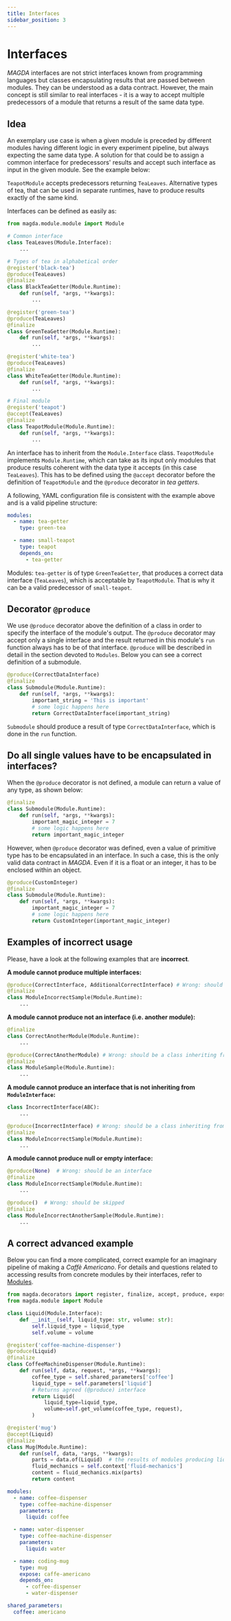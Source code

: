 ```yaml
---
title: Interfaces
sidebar_position: 3
---
```


# Interfaces

*MAGDA* interfaces are not strict interfaces known from programming languages but classes encapsulating results that are passed between modules. They can be understood as a data contract. However, the main concept is still similar to real interfaces - it is a way to accept multiple predecessors of a module that returns a result of the same data type.

## Idea

An exemplary use case is when a given module is preceded by different modules having different logic in every experiment pipeline, but always expecting the same data type. A solution for that could be to assign a common interface for predecessors' results and accept such interface as input in the given module. See the example below:
 
<!-- <img src="images/interfaces/interfaces_example.png" alt="sequential_agg_pipeline" width="500"/> -->

`TeapotModule` accepts predecessors returning `TeaLeaves`. Alternative types of tea, that can be used in separate runtimes, have to produce results exactly of the same kind.

Interfaces can be defined as easily as:

```python
from magda.module.module import Module

# Common interface
class TeaLeaves(Module.Interface):
    ...

# Types of tea in alphabetical order
@register('black-tea')
@produce(TeaLeaves)
@finalize
class BlackTeaGetter(Module.Runtime):
    def run(self, *args, **kwargs):
        ...

@register('green-tea')
@produce(TeaLeaves)
@finalize
class GreenTeaGetter(Module.Runtime):
    def run(self, *args, **kwargs):
        ...

@register('white-tea')
@produce(TeaLeaves)
@finalize
class WhiteTeaGetter(Module.Runtime):
    def run(self, *args, **kwargs):
        ...

# Final module
@register('teapot')
@accept(TeaLeaves)
@finalize
class TeapotModule(Module.Runtime):
    def run(self, *args, **kwargs):
        ...
```

An interface has to inherit from the `Module.Interface` class. `TeapotModule` implements `Module.Runtime`, which can take as its input only modules that produce results coherent with the data type it accepts (in this case `TeaLeaves`). This has to be defined using the `@accept` decorator before the definition of `TeapotModule` and the `@produce` decorator in *tea getters*.

A following, YAML configuration file is consistent with the example above and is a valid pipeline structure:

```yaml
modules:
  - name: tea-getter
    type: green-tea

  - name: small-teapot
    type: teapot
    depends_on:
      - tea-getter
```

Modules: `tea-getter` is of type `GreenTeaGetter`, that produces a correct data interface (`TeaLeaves`), which is acceptable by `TeapotModule`. That is why it can be a valid predecessor of `small-teapot`.

## Decorator `@produce`

We use `@produce` decorator above the definition of a class in order to specify the interface of the module's output. The `@produce` decorator may accept only a single interface and the result returned in this module's `run` function always has to be of that interface. `@produce` will be described in detail in the section devoted to `Modules`. Below you can see a correct definition of a submodule. 

```python
@produce(CorrectDataInterface)
@finalize
class Submodule(Module.Runtime):
    def run(self, *args, **kwargs):
        important_string = 'This is important'
        # some logic happens here
        return CorrectDataInterface(important_string)
```

`Submodule` should produce a result of type `CorrectDataInterface`, which is done in the `run` function.

## Do all single values have to be encapsulated in interfaces?

When the `@produce` decorator is not defined, a module can return a value of any type, as shown below:

```python
@finalize
class Submodule(Module.Runtime):
    def run(self, *args, **kwargs):
        important_magic_integer = 7
        # some logic happens here
        return important_magic_integer
```

However, when `@produce` decorator was defined, even a value of primitive type has to be encapsulated in an interface. In such a case, this is the only valid data contract in *MAGDA*. Even if it is a float or an integer, it has to be enclosed within an object.

```python
@produce(CustomInteger)
@finalize
class Submodule(Module.Runtime):
    def run(self, *args, **kwargs):
        important_magic_integer = 7
        # some logic happens here
        return CustomInteger(important_magic_integer)
```

## Examples of incorrect usage

Please, have a look at the following examples that are **incorrect**. 

**A module cannot produce multiple interfaces:**

```python
@produce(CorrectInterface, AdditionalCorrectInterface) # Wrong: should be just one argument
@finalize
class ModuleIncorrectSample(Module.Runtime):
    ...
```


**A module cannot produce not an interface (i.e. another module):**

```python
@finalize
class CorrectAnotherModule(Module.Runtime):
    ...

@produce(CorrectAnotherModule) # Wrong: should be a class inheriting from ModuleInterface
@finalize
class ModuleSample(Module.Runtime):
    ...
```

**A module cannot produce an interface that is not inheriting from `ModuleInterface`:**

```python
class IncorrectInterface(ABC):
    ...

@produce(IncorrectInterface) # Wrong: should be a class inheriting from ModuleInterface
@finalize
class ModuleIncorrectSample(Module.Runtime):
    ...
```


**A module cannot produce null or empty  interface:**

```python
@produce(None)  # Wrong: should be an interface
@finalize
class ModuleIncorrectSample(Module.Runtime):
    ...

@produce()  # Wrong: should be skipped
@finalize
class ModuleIncorrectAnotherSample(Module.Runtime):
    ...
```


## A correct advanced example

Below you can find a more complicated, correct example for an imaginary pipeline of making a *Caffè Americano*. For details and questions related to accessing results from concrete modules by their interfaces, refer to [Modules](./module.md).

```python
from magda.decorators import register, finalize, accept, produce, expose
from magda.module import Module

class Liquid(Module.Interface):
    def __init__(self, liquid_type: str, volume: str):
        self.liquid_type = liquid_type
        self.volume = volume

@register('coffee-machine-dispenser')
@produce(Liquid)
@finalize
class CoffeeMachineDispenser(Module.Runtime):
    def run(self, data, request, *args, **kwargs):
        coffee_type = self.shared_parameters['coffee']
        liquid_type = self.parameters['liquid']
        # Returns agreed (@produce) interface
        return Liquid(
            liquid_type=liquid_type,
            volume=self.get_volume(coffee_type, request),
        )

@register('mug')
@accept(Liquid)
@finalize
class Mug(Module.Runtime):
    def run(self, data, *args, **kwargs):
        parts = data.of(Liquid)  # the results of modules producing liquids
        fluid_mechanics = self.context['fluid-mechanics']
        content = fluid_mechanics.mix(parts)
        return content
```

```yaml
modules:
  - name: coffee-dispenser
    type: coffee-machine-dispenser
    parameters:
      liquid: coffee

  - name: water-dispenser
    type: coffee-machine-dispenser
    parameters:
      liquid: water

  - name: coding-mug
    type: mug
    expose: caffe-americano
    depends_on:
      - coffee-dispenser
      - water-dispenser

shared_parameters:
  coffee: americano
```
